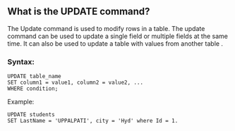 ## What is the UPDATE command?
The Update command is used to modify rows in a table. The update command can be used to update a single field or multiple fields at the same time. 
It can also be used to update a table with values from another table .

### Syntax:
```
UPDATE table_name
SET column1 = value1, column2 = value2, ...
WHERE condition;
```
Example:
```
UPDATE students
SET LastName = 'UPPALPATI', city = 'Hyd' where Id = 1.
```
